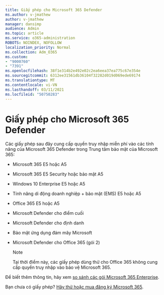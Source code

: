 ```yaml
---
title: Giấy phép cho Microsoft 365 Defender
ms.author: v-jmathew
author: v-jmathew
manager: dansimp
audience: Admin
ms.topic: article
ms.service: o365-administration
ROBOTS: NOINDEX, NOFOLLOW
localization_priority: Normal
ms.collection: Adm_O365
ms.custom:
- "9000760"
- "7391"
ms.openlocfilehash: 38f1e314b2e492e02c2ea6eea37ea775c67e354e
ms.sourcegitcommit: 6312ee31561db36104f32282d019d069ede69174
ms.translationtype: MT
ms.contentlocale: vi-VN
ms.lasthandoff: 03/11/2021
ms.locfileid: "50750283"
---
```

# <a name="licenses-for-microsoft-365-defender"></a>Giấy phép cho Microsoft 365 Defender

Các giấy phép sau đây cung cấp quyền truy nhập miễn phí vào các tính năng của Microsoft 365 Defender trong Trung tâm bảo mật của Microsoft 365:

- Microsoft 365 E5 hoặc A5
- Microsoft 365 E5 Security hoặc bảo mật A5
- Windows 10 Enterprise E5 hoặc A5
- Tính năng di động doanh nghiệp + bảo mật (EMS) E5 hoặc A5
- Office 365 E5 hoặc A5
- Microsoft Defender cho điểm cuối
- Microsoft Defender cho định danh
- Bảo mật ứng dụng đám mây Microsoft
- Microsoft Defender cho Office 365 (gói 2)

    > [!NOTE]
    > Tại thời điểm này, các giấy phép dùng thử cho Office 365 không cung cấp quyền truy nhập vào bảo vệ Microsoft 365.

Để biết thêm thông tin, hãy xem [so sánh các gói Microsoft 365 Enterprise](https://go.microsoft.com/fwlink/?linkid=2143458).

Bạn chưa có giấy phép? [Hãy thử hoặc mua đăng ký Microsoft 365](https://go.microsoft.com/fwlink/?linkid=2143625).
